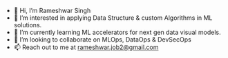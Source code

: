 - 👋 Hi, I’m Rameshwar Singh
- 👀 I’m interested in applying Data Structure & custom Algorithms in ML solutions.
- 🌱 I’m currently learning ML accelerators for next gen data visual models.
- 💞️ I’m looking to collaborate on MLOps, DataOps & DevSecOps 
- 📫 Reach out to me at rameshwar.job2@gmail.com

<!---
rameshwarsingh11/rameshwarsingh11 is a ✨ special ✨ repository because its `README.md` (this file) appears on your GitHub profile.
You can click the Preview link to take a look at your changes.
--->
